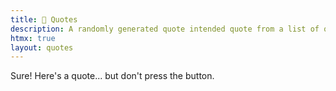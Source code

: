 ```yaml
---
title: 🤔 Quotes
description: A randomly generated quote intended quote from a list of quotes that was not randomly generated.
htmx: true
layout: quotes
---
```


Sure! Here's a quote... but don't press the button.

